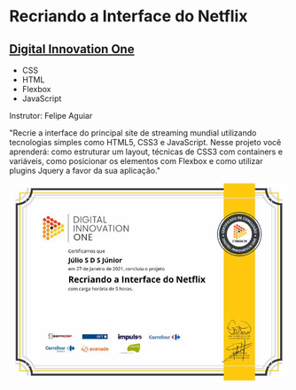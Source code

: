 # Recriando a Interface do Netflix
## [Digital Innovation One](https://web.digitalinnovation.one)

* CSS <br>
* HTML <br>
* Flexbox <br>
* JavaScript <br>

Instrutor: Felipe Aguiar

"Recrie a interface do principal site de streaming mundial utilizando tecnologias simples como HTML5, CSS3 e JavaScript. Nesse projeto você aprenderá: como estruturar um layout, técnicas de CSS3 com containers e variáveis, como posicionar os elementos com Flexbox e como utilizar plugins Jquery a favor da sua aplicação."

![Meu Certificado](certificate/certificate.jpg)

